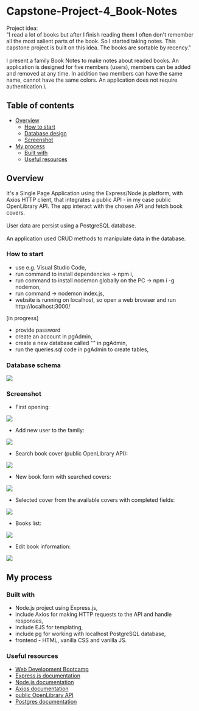 # Capstone-Project-4_Book-Notes

Project idea:\
"I read a lot of books but after I finish reading them I often don't remember all the most salient parts of the book. So I started taking notes. This capstone project is built on this idea. The books are sortable by recency."\
\
I present a family Book Notes to make notes about readed books. An application is designed for five members (users), members can be added and removed at any time. In addition two members can have the same name, cannot have the same colors. An application does not require authentication.\

## Table of contents

- [Overview](#overview)
  - [How to start](#how-to-start)
  - [Database design](#database-design)
  - [Screenshot](#screenshot)
- [My process](#my-process)
  - [Built with](#built-with)
  - [Useful resources](#useful-resources)

## Overview

It's a Single Page Application using the Express/Node.js platform, with Axios HTTP client, that integrates a public API - in my case public OpenLibrary API.
The app interact with the chosen API and fetch book covers.\
\
User data are persist using a PostgreSQL database.\
\
An application used CRUD methods to manipulate data in the database.

### How to start

- use e.g. Visual Studio Code,
- run command to install dependencies -> npm i,
- run command to install nodemon globally on the PC -> npm i -g nodemon,
- run command -> nodemon index.js,
- website is running on localhost, so open a web browser and run http://localhost:3000/

[in progress]

- provide password
- create an account in pgAdmin,
- create a new database called "" in pgAdmin,
- run the queries.sql code in pgAdmin to create tables,

### Database schema

![](./readme/db_schema.jpg)

### Screenshot

- First opening:

![](./readme/first_opening.jpg)

- Add new user to the family:

![](./readme/new_user_form.jpg)

- Search book cover (public OpenLibrary API):

![](./readme/search_book_cover.jpg)

- New book form with searched covers:

![](./readme/new_book_form.jpg)

- Selected cover from the available covers with completed fields:

![](./readme/chosen_cover.jpg)

- Books list:

![](./readme/books_list1.jpg)

- Edit book information:

![](./readme/edit_book.jpg)

## My process

### Built with

- Node.js project using Express.js,
- include Axios for making HTTP requests to the API and handle responses,
- include EJS for templating,
- include pg for working with localhost PostgreSQL database,
- frontend - HTML, vanilla CSS and vanilla JS.

### Useful resources

- [Web Development Bootcamp](https://www.udemy.com/course/the-complete-web-development-bootcamp/?couponCode=KEEPLEARNING)
- [Express.js documentation](https://expressjs.com/)
- [Node.js documentation](https://nodejs.org/docs/latest/api/)
- [Axios documentation](https://axios-http.com/docs/intro)
- [public OpenLibrary API](https://openlibrary.org/)
- [Postgres documentation](https://www.postgresql.org/)
